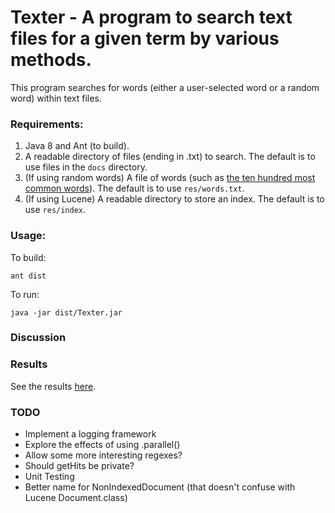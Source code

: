 # Texter - A program to search text files for a given term by various methods.

This program searches for words (either a user-selected word or a random word) within text files.

### Requirements:

1. Java 8 and Ant (to build).
2. A readable directory of files (ending in .txt) to search. The default is to use files in the `docs` directory.
3. (If using random words) A file of words (such as [the ten hundred most common words](http://splasho.com/upgoer5/phpspellcheck/dictionaries/1000.dicin)). The default is to use `res/words.txt`.
4. (If using Lucene) A readable directory to store an index. The default is to use `res/index`.

### Usage:

To build:

`ant dist`

To run:

`java -jar dist/Texter.jar`

### Discussion



### Results

See the results [here](https://github.com/fscott/texter/blob/master/results.pdf).

### TODO

- Implement a logging framework
- Explore the effects of using .parallel()
- Allow some more interesting regexes?
- Should getHits be private?
- Unit Testing
- Better name for NonIndexedDocument (that doesn't confuse with Lucene Document.class)

